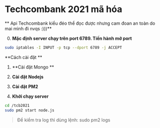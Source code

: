 # Techcombank 2021 mã hóa 

** Api Techcombank kiểu đéo thể đọc được nhưng cam đoan an toàn do mai mình đi nvqs :)))**

0. **Mặc định server chạy trên port 6789. Tiến hành mở port**
```sh
sudo iptables -I INPUT -p tcp --dport 6789 -j ACCEPT
```

**Cách cài đặt **

1. **Cài đặt Mongo **
2. **Cài đặt Nodejs**
3. **Cài đặt PM2**

10. **Khởi chạy server**
```sh
cd /tcb2021
sudo pm2 start node.js
```

> Để kiểm tra log thì dùng lệnh: sudo pm2 logs

